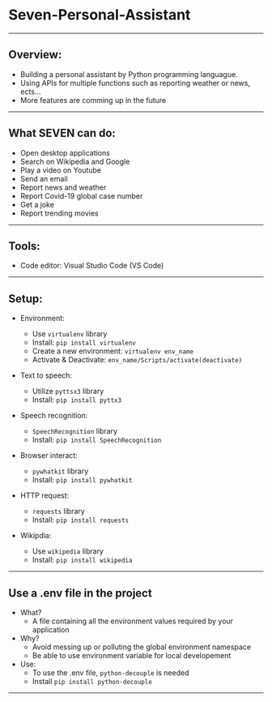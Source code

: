 # Seven-Personal-Assistant
---
## Overview:
- Building a personal assistant by Python programming languague.
- Using APIs for multiple functions such as reporting weather or news, ects...
- More features are comming up in the future
---
##  What SEVEN can do:
- Open desktop applications
- Search on Wikipedia and Google
- Play a video on Youtube 
- Send an email
- Report news and weather
- Report Covid-19 global case number
- Get a joke
- Report trending movies
---
## Tools:
- Code editor: Visual Studio Code (VS Code)
---
## Setup:
- Environment:
  - Use ```virtualenv``` library
  - Install: ```pip install virtualenv```
  - Create a new environment: ```virtualenv env_name```
  - Activate & Deactivate: ```env_name/Scripts/activate(deactivate)```

- Text to speech: 
  - Utilize ```pyttsx3``` library
  - Install: ```pip install pyttx3```
- Speech recognition:
  - ```SpeechRecognition``` library
  - Install: ```pip install SpeechRecognition ```
- Browser interact:
  - ```pywhatkit``` library
  - Install: ```pip install pywhatkit```
- HTTP request:
  - ```requests``` library
  - Install: ```pip install requests```
- Wikipdia:
  - Use ```wikipedia``` library
  - Install: ```pip install wikipedia```
---
## Use a .env file in the project
- What?
  - A file containing all the environment values required by your application
- Why?
  - Avoid messing up or polluting the global environment namespace
  - Be able to use environment variable for local developement
 - Use: 
    - To use the .env file, ```python-decouple``` is needed
    - Install ```pip install python-decouple```
---

